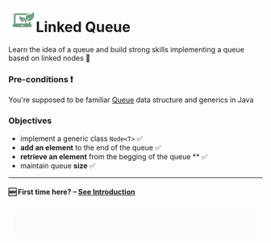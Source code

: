 # <img src="https://raw.githubusercontent.com/bobocode-projects/resources/master/image/logo_transparent_background.png" height=50/>Linked Queue
Learn the idea of a queue and build strong skills implementing a queue based on linked nodes 💪
 
### Pre-conditions ❗
You're supposed to be familiar [Queue](https://en.wikipedia.org/wiki/Queue_(abstract_data_type)) data structure and generics in Java

### Objectives
* implement a generic class `Node<T>` ✅
* **add an element** to the end of the queue ✅
* **retrieve an element** from the begging of the queue ** ✅
* maintain queue **size** ✅

---
#### 🆕 First time here? – [See Introduction](https://github.com/bobocode-projects/java-fundamentals-exercises/tree/main/0-0-intro#introduction)

##
<div align="center"><img src="https://raw.githubusercontent.com/bobocode-projects/resources/master/animation/GitHub%20Star_3.gif" height=50/></div>